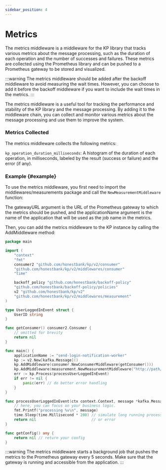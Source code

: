 ```yaml
---
sidebar_position: 4
---
```

# Metrics
The metrics middleware is a middleware for the KP library that tracks various metrics about the message processing, such as the duration of each operation and the number of successes and failures. These metrics are collected using the Prometheus library and can be pushed to a Prometheus gateway to be stored and visualized.

:::warning
The metrics middleware should be added after the backoff middleware to avoid measuring the wait times. However, you can choose to add it before the backoff middleware if you want to include the wait times in the metrics.
:::

The metrics middleware is a useful tool for tracking the performance and stability of the KP library and the message processing. By adding it to the middleware chain, you can collect and monitor various metrics about the message processing and use them to improve the system.

### Metrics Collected
The metrics middleware collects the following metrics:

`kp_operation_duration_milliseconds`: A histogram of the duration of each operation, in milliseconds, labeled by the result (success or failure) and the error (if any).

### Example {#example}

To use the metrics middleware, you first need to import the middlewares/measurements package and call the `NewMeasurementMiddleware` function:

The gatewayURL argument is the URL of the Prometheus gateway to which the metrics should be pushed, and the applicationName argument is the name of the application that will be used as the job name in the metrics.

Then, you can add the metrics middleware to the KP instance by calling the AddMiddleware method:

```go
package main

import (
	"context"
	"fmt"
	consumer2 "github.com/honestbank/kp/v2/consumer"
	"github.com/honestbank/kp/v2/middlewares/consumer"
	"time"

	backoff_policy "github.com/honestbank/backoff-policy"
	"github.com/honestbank/backoff-policy/policies"
	v2 "github.com/honestbank/kp/v2"
	"github.com/honestbank/kp/v2/middlewares/measurement"
)

type UserLoggedInEvent struct {
	UserID string
}

func getConsumer() consumer2.Consumer {
    // omitted for brevity
	return nil
}

func main() {
	applicationName := "send-login-notification-worker"
	kp := v2.New[kafka.Message]()
	kp.AddMiddleware(consumer.NewConsumerMiddleware(getConsumer()))
	kp.AddMiddleware(measurement.NewMeasurementMiddleware("http://path/to/push/gateway", applicationName)) // simply add a measurement middleware to get free metrics
	err := kp.Process(processUserLoggedInEvent)
	if err != nil {
		panic(err) // do better error handling
	}
}

func processUserLoggedInEvent(ctx context.Context, message *kafka.Message) error {
	// here, you can focus on your business logic.
	fmt.Printf("processing %v\n", message)
	time.Sleep(time.Millisecond * 200) // simulate long running process
	return nil                         // or error
}

func getConfig() any {
	return nil // return your config
}
```

:::warning
The metrics middleware starts a background job that pushes the metrics to the Prometheus gateway every 5 seconds. Make sure that the gateway is running and accessible from the application.
:::
